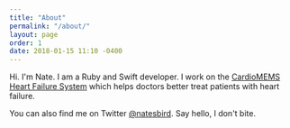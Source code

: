 ```yaml
---
title: "About"
permalink: "/about/"
layout: page
order: 1
date: 2018-01-15 11:10 -0400
---
```

Hi. I'm Nate. I am a Ruby and Swift developer. I work on the [CardioMEMS Heart Failure System](https://www.sjm.com/en/sjm/cardiomems) which helps doctors better treat patients with heart failure. 

You can also find me on Twitter [@natesbird](https://twitter.com/natesbird). Say hello, I don't bite.
